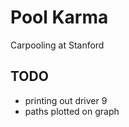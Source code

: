 
Pool Karma
==========

Carpooling at Stanford

TODO
----

- printing out driver 9
- paths plotted on graph
